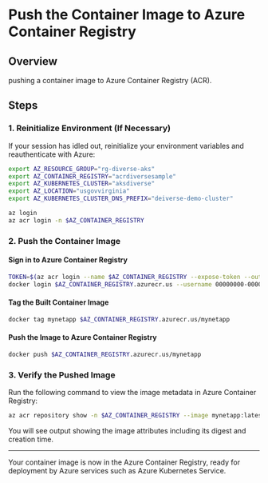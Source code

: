 
# Push the Container Image to Azure Container Registry

## Overview
pushing a container image to Azure Container Registry (ACR).


## Steps

### 1. Reinitialize Environment (If Necessary)

If your session has idled out, reinitialize your environment variables and reauthenticate with Azure:
```bash
export AZ_RESOURCE_GROUP="rg-diverse-aks"
export AZ_CONTAINER_REGISTRY="acrdiversesample"
export AZ_KUBERNETES_CLUSTER="aksdiverse"
export AZ_LOCATION="usgovvirginia"
export AZ_KUBERNETES_CLUSTER_DNS_PREFIX="deiverse-demo-cluster"

az login
az acr login -n $AZ_CONTAINER_REGISTRY
```

### 2. Push the Container Image
#### Sign in to Azure Container Registry
```bash
TOKEN=$(az acr login --name $AZ_CONTAINER_REGISTRY --expose-token --output tsv --query accessToken)
docker login $AZ_CONTAINER_REGISTRY.azurecr.us --username 00000000-0000-0000-0000-000000000000 --password-stdin <<< $TOKEN
```

#### Tag the Built Container Image
```bash
docker tag mynetapp $AZ_CONTAINER_REGISTRY.azurecr.us/mynetapp
```

#### Push the Image to Azure Container Registry
```bash
docker push $AZ_CONTAINER_REGISTRY.azurecr.us/mynetapp
```

### 3. Verify the Pushed Image
Run the following command to view the image metadata in Azure Container Registry:
```bash
az acr repository show -n $AZ_CONTAINER_REGISTRY --image mynetapp:latest
```

You will see output showing the image attributes including its digest and creation time.

---

Your container image is now in the Azure Container Registry, ready for deployment by Azure services such as Azure Kubernetes Service.
